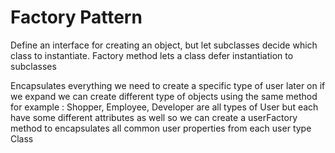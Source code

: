# Factory Pattern

Define an interface for creating an object, but let subclasses decide which class
to instantiate. Factory method lets a class defer instantiation to subclasses

Encapsulates everything we need to create a specific type of user
later on if we expand we can create different type of objects using the same method
for example : Shopper, Employee, Developer are all types of User but each have some different
attributes as well so we can create a userFactory method to encapsulates all common user 
properties from each user type Class 